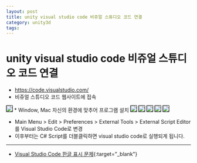 ```yaml
---
layout: post
title: unity visual studio code 비쥬얼 스튜디오 코드 연결
category: unity3d
tags:
---
```


# unity visual studio code 비쥬얼 스튜디오 코드 연결
* <https://code.visualstudio.com/>
* 비쥬얼 스튜디오 코드 웹사이트에 접속

<img style='border:solid 1px black;' src="https://image.onethelab.com/resized/1711001969.jpg" />
* Window, Mac 자신의 환경에 맞추어 프로그램 설치



<img style='border:solid 1px black;' src="https://image.onethelab.com/resized/1711669627.jpg" />
<img style='border:solid 1px black;' src="https://image.onethelab.com/resized/1711669710.jpg" />
<img style='border:solid 1px black;' src="https://image.onethelab.com/resized/1711669756.jpg" />
<img style='border:solid 1px black;' src="https://image.onethelab.com/resized/1711002101.jpg" />
<img style='border:solid 1px black;' src="https://image.onethelab.com/resized/1711669907.jpg" />

* Main Menu > Edit > Preferences > External Tools > External Script Editor를 Visual Studio Code로 변경
* 이후부터는 C# Script를 더블클릭하면 visual studio code로 실행되게 됩니다.

---

* [Visual Studio Code 한글 표시 문제](/error/2025/03/26/vscode_unicode.html){:target="_blank"}
